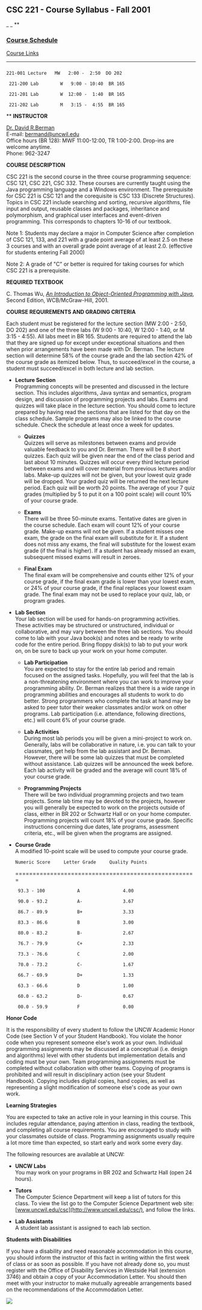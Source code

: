 ##  CSC 221 - Course Syllabus - Fall 2001

_ _ **

### [Course Schedule](221schedule.html)  
[Course Links](221links.html)

** **

###

    
    
    221-001 Lecture   MW   2:00 -  2:50  DO 202   
     221-200 Lab        W   9:00 - 10:40  BR 165   
     221-201 Lab        W  12:00 -  1:40  BR 165  
     221-202 Lab        M   3:15 -  4:55  BR 165

** **INSTRUCTOR**

[Dr. David R.Berman](http://www.uncwil.edu/csc/faculty/berman/)  
E-mail: [bermand@uncwil.edu ](mailto:bermand@uncwil.edu)  
Office hours (BR 128): MWF 11:00-12:00, TR 1:00-2:00. Drop-ins are welcome
anytime.  
Phone: 962-3247  

**COURSE DESCRIPTION**

CSC 221 is the second course in the three course programming sequence: CSC
121, CSC 221, CSC 332. These courses are currently taught using the Java
programming language and a Windows environment. The prerequisite for CSC 221
is CSC 121 and the corequisite is CSC 133 (Discrete Structures). Topics in CSC
221 include searching and sorting, recursive algorithms, file input and
output, reusable classes and packages, inheritance and polymorphism, and
graphical user interfaces and event-driven programming. This corresponds to
chapters 10-16 of our textbook.  
  
Note 1: Students may declare a major in Computer Science after completion of
CSC 121, 133, and 221 with a grade point average of at least 2.5 on these 3
courses and with an overall grade point average of at least 2.0. (effective
for students entering Fall 2000)  
  
Note 2: A grade of "C" or better is required for taking courses for which CSC
221 is a prerequisite.  
  

**REQUIRED TEXTBOOK**

C. Thomas Wu, [_An Introduction to Object-Oriented Programming with
Java_](http://mhhe.com/engcs/compsci/wu2/), Second Edition, WCB/McGraw-Hill,
2001.  
  

**COURSE REQUIREMENTS AND GRADING CRITERIA**

Each student must be registered for the lecture section (MW 2:00 - 2:50, DO
202) and one of the three labs (W 9:00 - 10:40, W 12:00 - 1:40, or M 3:15 -
4:55). All labs meet in BR 165. Students are required to attend the lab that
they are signed up for except under exceptional situations and then when prior
arrangements have been made with Dr. Berman. The lecture section will
determine 58% of the course grade and the lab section 42% of the course grade
as itemized below. Thus, to succeed/excel in the course, a student must
succeed/excel in both lecture and lab section.

  
  

  * **Lecture Section**  
Programming concepts will be presented and discussed in the lecture section.
This includes algorithms, Java syntax and semantics, program design, and
discussion of programming projects and labs. Exams and quizzes will take place
in the lecture section. You should come to lecture prepared by having read the
sections that are listed for that day on the class schedule. Sample programs
may also be linked to the course schedule. Check the schedule at least once a
week for updates.  
  

    * **Quizzes**  
Quizzes will serve as milestones between exams and provide valuable feedback
to you and Dr. Berman. There will be 8 short quizzes. Each quiz will be given
near the end of the class period and last about 10 minutes. Quizzes will occur
every third lecture period between exams and will cover material from previous
lectures and/or labs. Make-up quizzes will not be given, but your lowest quiz
grade will be dropped. Your graded quiz will be returned the next lecture
period. Each quiz will be worth 20 points. The average of your 7 quiz grades
(multiplied by 5 to put it on a 100 point scale) will count 10% of your course
grade.  
  

    * **Exams**  
There will be three 50-minute exams. Tentative dates are given in the course
schedule. Each exam will count 12% of your course grade. Make-up exams will
not be given. If a student misses one exam, the grade on the final exam will
substitute for it. If a student does not miss any exams, the final will
substitute for the lowest exam grade (if the final is higher). If a student
has already missed an exam, subsequent missed exams will result in zeroes.  
  

    * **Final Exam**  
The final exam will be comprehensive and counts either 12% of your course
grade, if the final exam grade is lower than your lowest exam, or 24% of your
course grade, if the final replaces your lowest exam grade. The final exam may
not be used to replace your quiz, lab, or program grades.  
  

  * **Lab Section**  
Your lab section will be used for hands-on programming activities. These
activities may be structured or unstructured, individual or collaborative, and
may vary between the three lab sections. You should come to lab with your Java
book(s) and notes and be ready to write code for the entire period. Bring
floppy disk(s) to lab to put your work on, on be sure to back up your work on
your home computer.  
  

    * **Lab Participation**  
You are expected to stay for the entire lab period and remain focused on the
assigned tasks. Hopefully, you will feel that the lab is a non-threatening
environment where you can work to improve your programming ability. Dr. Berman
realizes that there is a wide range in programming abilities and encourages
all students to work to do better. Strong programmers who complete the task at
hand may be asked to peer tutor their weaker classmates and/or work on other
programs. Lab participation (i.e. attendance, following directions, etc.) will
count 6% of your course grade.  
  

    * **Lab Activities**  
During most lab periods you will be given a mini-project to work on.
Generally, labs will be collaborative in nature, i.e. you can talk to your
classmates, get help from the lab assistant and Dr. Berman. However, there
will be some lab quizzes that must be completed without assistance. Lab
quizzes will be announced the week before. Each lab activity will be graded
and the average will count 18% of your course grade.  
  

    * **Programming Projects**  
There will be two individual programming projects and two team projects. Some
lab time may be devoted to the projects, however you will generally be
expected to work on the projects outside of class, either in BR 202 or
Schwartz Hall or on your home computer. Programming projects will count 18% of
your course grade. Specific instructions concerning due dates, late programs,
assessment criteria, etc., will be given when the programs are assigned.  
  

  * **Course Grade**  
A modified 10-point scale will be used to compute your course grade.

    
    
        Numeric Score     Letter Grade     Quality Points 
      ====================================================               
         93.3 - 100            A                4.00 
         90.0 - 93.2           A-               3.67
         86.7 - 89.9           B+               3.33
         83.3 - 86.6           B                3.00
         80.0 - 83.2           B-               2.67
         76.7 - 79.9           C+               2.33
         73.3 - 76.6           C                2.00
         70.0 - 73.2           C-               1.67
         66.7 - 69.9           D+               1.33
         63.3 - 66.6           D                1.00
         60.0 - 63.2           D-               0.67
         00.0 - 59.9           F                0.00
    

**Honor Code**

It is the responsibility of every student to follow the UNCW Academic Honor
Code (see Section V of your Student Handbook). You violate the honor code when
you represent someone else's work as your own. Individual programming
assignments may be discussed at a conceptual (i.e. design and algorithms)
level with other students but implementation details and coding must be your
own. Team programming assignments must be completed without collaboration with
other teams. Copying of programs is prohibited and will result in disciplinary
action (see your Student Handbook). Copying includes digital copies, hand
copies, as well as representing a slight modification of someone else's code
as your own work.  
  

**Learning Strategies**

You are expected to take an active role in your learning in this course. This
includes regular attendance, paying attention in class, reading the textbook,
and completing all course requirements. You are encouraged to study with your
classmates outside of class. Programming assignments usually require a lot
more time than expected, so start early and work some every day.  
  
The following resources are available at UNCW:

  * **UNCW Labs**  
You may work on your programs in BR 202 and Schwartz Hall (open 24 hours).

  * **Tutors**  
The Computer Science Department will keep a list of tutors for this class. To
view the list go to the Computer Science Department web site:
[www.uncwil.edu/csc](http://www.uncwil.edu/csc/), and follow the links.

  * **Lab Assistants**  
A student lab assistant is assigned to each lab section.

**Students with Disabilities**

If you have a disability and need reasonable accommodation in this course, you
should inform the instructor of this fact in writing within the first week of
class or as soon as possible. If you have not already done so, you must
register with the Office of Disability Services in Westside Hall (extension
3746) and obtain a copy of your Accommodation Letter. You should then meet
with your instructor to make mutually agreeable arrangements based on the
recommendations of the Accommodation Letter.

[![](back.gif)](javascript:history.back\(\))

